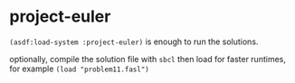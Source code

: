 # project-euler

`(asdf:load-system :project-euler)` is enough to run the solutions.

optionally, compile the solution file with `sbcl` then load for faster runtimes, for example
`(load "problem11.fasl")`
